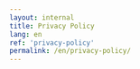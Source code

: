 ```yaml
---
layout: internal
title: Privacy Policy
lang: en
ref: 'privacy-policy'
permalink: /en/privacy-policy/
---
```


